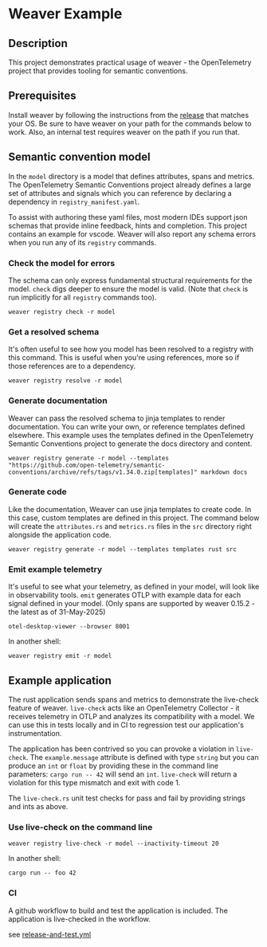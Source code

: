 # Weaver Example

## Description

This project demonstrates practical usage of weaver - the OpenTelemetry project that provides tooling for semantic conventions.

## Prerequisites

Install weaver by following the instructions from the [release](https://github.com/open-telemetry/weaver/releases) that matches your OS. Be sure to have weaver on your path for the commands below to work. Also, an internal test requires weaver on the path if you run that.

## Semantic convention model

In the `model` directory is a model that defines attributes, spans and metrics. The OpenTelemetry Semantic Conventions project already defines a large set of attributes and signals which you can reference by declaring a dependency in `registry_manifest.yaml`.

To assist with authoring these yaml files, most modern IDEs support json schemas that provide inline feedback, hints and completion. This project contains an example for vscode. Weaver will also report any schema errors when you run any of its `registry` commands.

### Check the model for errors

The schema can only express fundamental structural requirements for the model. `check` digs deeper to ensure the model is valid. (Note that `check` is run implicitly for all `registry` commands too).

`weaver registry check -r model`

### Get a resolved schema

It's often useful to see how you model has been resolved to a registry with this command. This is useful when you're using references, more so if those references are to a dependency.

`weaver registry resolve -r model`

### Generate documentation

Weaver can pass the resolved schema to jinja templates to render documentation. You can write your own, or reference templates defined elsewhere. This example uses the templates defined in the OpenTelemetry Semantic Conventions project to generate the docs directory and content.

`weaver registry generate -r model --templates "https://github.com/open-telemetry/semantic-conventions/archive/refs/tags/v1.34.0.zip[templates]" markdown docs`

### Generate code

Like the documentation, Weaver can use jinja templates to create code. In this case, custom templates are defined in this project. The command below will create the `attributes.rs` and `metrics.rs` files in the `src` directory right alongside the application code.

`weaver registry generate -r model --templates templates rust src`

### Emit example telemetry

It's useful to see what your telemetry, as defined in your model, will look like in observability tools. `emit` generates OTLP with example data for each signal defined in your model. (Only spans are supported by weaver 0.15.2 - the latest as of 31-May-2025)

`otel-desktop-viewer --browser 8001`

In another shell:

`weaver registry emit -r model`

## Example application

The rust application sends spans and metrics to demonstrate the live-check feature of weaver. `live-check` acts like an OpenTelemetry Collector - it receives telemetry in OTLP and analyzes its compatibility with a model. We can use this in tests locally and in CI to regression test our application's instrumentation.

The application has been contrived so you can provoke a violation in `live-check`. The `example.message` attribute is defined with type `string` but you can produce an `int` or `float` by providing these in the command line parameters: `cargo run -- 42` will send an `int`. `live-check` will return a violation for this type mismatch and exit with code 1.

The `live-check.rs` unit test checks for pass and fail by providing strings and ints as above.

### Use live-check on the command line

`weaver registry live-check -r model --inactivity-timeout 20`

In another shell:

`cargo run -- foo 42`

### CI

A github workflow to build and test the application is included. The application is live-checked in the workflow.

see [release-and-test.yml](https://github.com/jerbly/weaver-example/blob/main/.github/workflows/release-and-test.yml)
